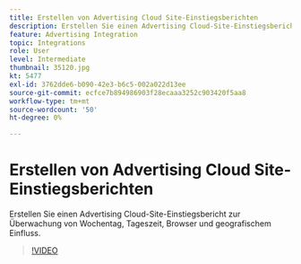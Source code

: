 ```yaml
---
title: Erstellen von Advertising Cloud Site-Einstiegsberichten
description: Erstellen Sie einen Advertising Cloud-Site-Einstiegsbericht zur Überwachung von Wochentag, Tageszeit, Browser und geografischem Einfluss.
feature: Advertising Integration
topic: Integrations
role: User
level: Intermediate
thumbnail: 35120.jpg
kt: 5477
exl-id: 3762dde6-b090-42e3-b6c5-002a022d13ee
source-git-commit: ecfce7b894986903f28ecaaa3252c903420f5aa8
workflow-type: tm+mt
source-wordcount: '50'
ht-degree: 0%

---
```


# Erstellen von Advertising Cloud Site-Einstiegsberichten

Erstellen Sie einen Advertising Cloud-Site-Einstiegsbericht zur Überwachung von Wochentag, Tageszeit, Browser und geografischem Einfluss.

>[!VIDEO](https://video.tv.adobe.com/v/35120/?quality=12&learn=on)
